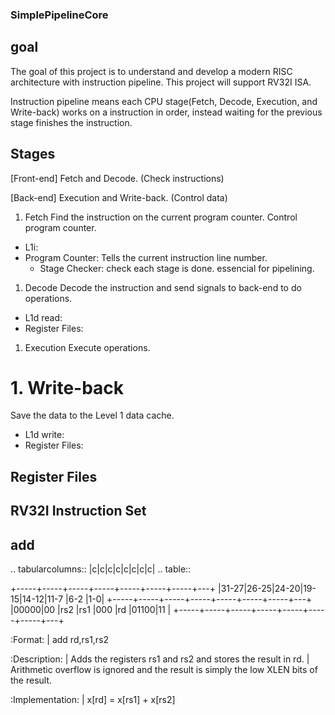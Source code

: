 ### SimplePipelineCore
## goal
The goal of this project is to understand and develop a modern RISC architecture with instruction pipeline. This project will support RV32I ISA. 

Instruction pipeline means each CPU stage(Fetch, Decode, Execution, and Write-back) works on a instruction in order, instead waiting for the previous stage finishes the instruction.


## Stages

[Front-end] Fetch and Decode. (Check instructions)

[Back-end] Execution and Write-back. (Control data)

 1.  Fetch 
 Find the instruction on the current program counter. Control program counter.
  * L1i:
  * Program Counter: Tells the current instruction line number.
    * Stage Checker: check each stage is done. essencial for pipelining.
      
 1.  Decode
 Decode the instruction and send signals to back-end to do operations.
  * L1d read:
  * Register Files:
    
 1.  Execution
 Execute operations.

# 1.  Write-back
 Save the data to the Level 1 data cache.
  * L1d write:
  * Register Files:

## Register Files
## RV32I Instruction Set

add
----

.. tabularcolumns:: |c|c|c|c|c|c|c|c|
.. table::

  +-----+-----+-----+-----+-----+-----+-----+---+
  |31-27|26-25|24-20|19-15|14-12|11-7 |6-2  |1-0|
  +-----+-----+-----+-----+-----+-----+-----+---+
  |00000|00   |rs2  |rs1  |000  |rd   |01100|11 |
  +-----+-----+-----+-----+-----+-----+-----+---+



:Format:
  | add        rd,rs1,rs2

:Description:
  | Adds the registers rs1 and rs2 and stores the result in rd.
  | Arithmetic overflow is ignored and the result is simply the low XLEN bits of the result.

:Implementation:
  | x[rd] = x[rs1] + x[rs2]

